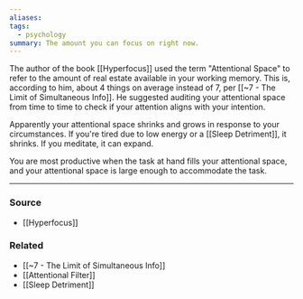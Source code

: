```yaml
---
aliases: 
tags:
  - psychology
summary: The amount you can focus on right now.
---
```

The author of the book [[Hyperfocus]] used the term "Attentional Space" to refer to the amount of real estate available in your working memory. This is, according to him, about 4 things on average instead of 7, per [[~7 - The Limit of Simultaneous Info]]. He suggested auditing your attentional space from time to time to check if your attention aligns with your intention.

Apparently your attentional space shrinks and grows in response to your circumstances. If you're tired due to low energy or a [[Sleep Detriment]], it shrinks. If you meditate, it can expand. 

You are most productive when the task at hand fills your attentional space, and your attentional space is large enough to accommodate the task.

---
### Source
- [[Hyperfocus]]

### Related
- [[~7 - The Limit of Simultaneous Info]]
- [[Attentional Filter]]
- [[Sleep Detriment]]